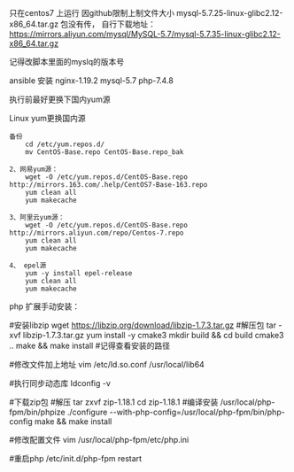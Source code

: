 只在centos7 上运行
 因github限制上制文件大小 mysql-5.7.25-linux-glibc2.12-x86_64.tar.gz 包没有传，
 自行下载地址：
https://mirrors.aliyun.com/mysql/MySQL-5.7/mysql-5.7.35-linux-glibc2.12-x86_64.tar.gz

记得改脚本里面的myslq的版本号

ansible 安装
	nginx-1.19.2
	mysql-5.7
	php-7.4.8

执行前最好更换下国内yum源

Linux yum更换国内源

	备份
		cd /etc/yum.repos.d/
		mv CentOS-Base.repo CentOS-Base.repo_bak
	
	2、网易yum源：
		wget -O /etc/yum.repos.d/CentOS-Base.repo http://mirrors.163.com/.help/CentOS7-Base-163.repo
		yum clean all
		yum makecache

	3、阿里云yum源：
		wget -O /etc/yum.repos.d/CentOS-Base.repo http://mirrors.aliyun.com/repo/Centos-7.repo
		yum clean all
		yum makecache

	4、 epel源
		yum -y install epel-release
		yum clean all
		yum makecache
		
php 扩展手动安装：
 
#安装libzip
wget https://libzip.org/download/libzip-1.7.3.tar.gz
#解压包
tar -xvf libzip-1.7.3.tar.gz
yum install -y cmake3
mkdir build && cd build
cmake3 ..
make && make install
#记得查看安装的路径

#修改文件加上地址
vim /etc/ld.so.conf
/usr/local/lib64

#执行同步动态库
ldconfig -v

#下载zip包
#解压
tar zxvf zip-1.18.1
cd zip-1.18.1
#编译安装
/usr/local/php-fpm/bin/phpize
./configure --with-php-config=/usr/local/php-fpm/bin/php-config
make && make install

#修改配置文件
vim /usr/local/php-fpm/etc/php.ini

#重启php
/etc/init.d/php-fpm restart